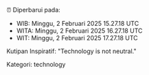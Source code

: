 ⏰ Diperbarui pada:
- WIB: Minggu, 2 Februari 2025 15.27.18 UTC
- WITA: Minggu, 2 Februari 2025 16.27.18 UTC
- WIT: Minggu, 2 Februari 2025 17.27.18 UTC

Kutipan Inspiratif:
"Technology is not neutral."


Kategori: technology

